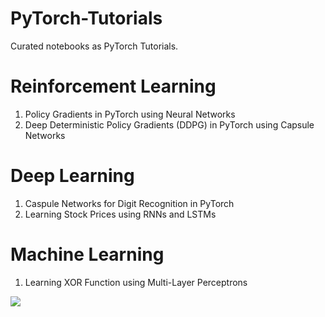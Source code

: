 # PyTorch-Tutorials
Curated notebooks as PyTorch Tutorials.

__Reinforcement Learning__
======
1. Policy Gradients in PyTorch using Neural Networks
2. Deep Deterministic Policy Gradients (DDPG) in PyTorch using Capsule Networks

__Deep Learning__
======
1. Caspule Networks for Digit Recognition in PyTorch
2. Learning Stock Prices using RNNs and LSTMs

__Machine Learning__
======
1. Learning XOR Function using Multi-Layer Perceptrons


<img src='2.05M.gif' align='center'/>
